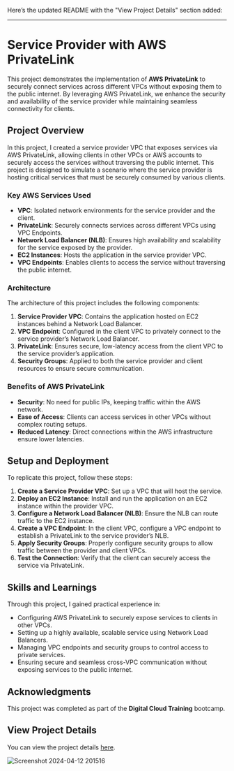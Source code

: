 Here’s the updated README with the "View Project Details" section added:

---

# Service Provider with AWS PrivateLink

This project demonstrates the implementation of **AWS PrivateLink** to securely connect services across different VPCs without exposing them to the public internet. By leveraging AWS PrivateLink, we enhance the security and availability of the service provider while maintaining seamless connectivity for clients.

## Project Overview

In this project, I created a service provider VPC that exposes services via AWS PrivateLink, allowing clients in other VPCs or AWS accounts to securely access the services without traversing the public internet. This project is designed to simulate a scenario where the service provider is hosting critical services that must be securely consumed by various clients.

### Key AWS Services Used

- **VPC**: Isolated network environments for the service provider and the client.
- **PrivateLink**: Securely connects services across different VPCs using VPC Endpoints.
- **Network Load Balancer (NLB)**: Ensures high availability and scalability for the service exposed by the provider.
- **EC2 Instances**: Hosts the application in the service provider VPC.
- **VPC Endpoints**: Enables clients to access the service without traversing the public internet.

### Architecture

The architecture of this project includes the following components:

1. **Service Provider VPC**: Contains the application hosted on EC2 instances behind a Network Load Balancer.
2. **VPC Endpoint**: Configured in the client VPC to privately connect to the service provider’s Network Load Balancer.
3. **PrivateLink**: Ensures secure, low-latency access from the client VPC to the service provider’s application.
4. **Security Groups**: Applied to both the service provider and client resources to ensure secure communication.

### Benefits of AWS PrivateLink

- **Security**: No need for public IPs, keeping traffic within the AWS network.
- **Ease of Access**: Clients can access services in other VPCs without complex routing setups.
- **Reduced Latency**: Direct connections within the AWS infrastructure ensure lower latencies.

## Setup and Deployment

To replicate this project, follow these steps:

1. **Create a Service Provider VPC**: Set up a VPC that will host the service.
2. **Deploy an EC2 Instance**: Install and run the application on an EC2 instance within the provider VPC.
3. **Configure a Network Load Balancer (NLB)**: Ensure the NLB can route traffic to the EC2 instance.
4. **Create a VPC Endpoint**: In the client VPC, configure a VPC endpoint to establish a PrivateLink to the service provider’s NLB.
5. **Apply Security Groups**: Properly configure security groups to allow traffic between the provider and client VPCs.
6. **Test the Connection**: Verify that the client can securely access the service via PrivateLink.

## Skills and Learnings

Through this project, I gained practical experience in:

- Configuring AWS PrivateLink to securely expose services to clients in other VPCs.
- Setting up a highly available, scalable service using Network Load Balancers.
- Managing VPC endpoints and security groups to control access to private services.
- Ensuring secure and seamless cross-VPC communication without exposing services to the public internet.

## Acknowledgments

This project was completed as part of the **Digital Cloud Training** bootcamp. 

## View Project Details

You can view the project details [here](https://awsportfolio.sila.studio/project/service-provider-with-private-link/).

![Screenshot 2024-04-12 201516](https://github.com/user-attachments/assets/178ac9bc-be6a-47f8-9d85-f48347128bad)
